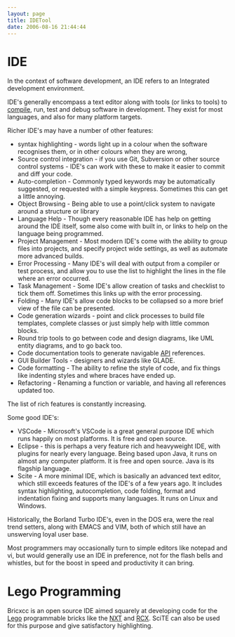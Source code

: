 ```yaml
---
layout: page
title: IDETool
date: 2006-08-16 21:44:44
---
```

# IDE

In the context of software development, an IDE refers to an Integrated development environment.

IDE's generally encompass a text editor along with tools (or links to tools) to [compile](/wiki/compile "To convert source code to executable code"), run, test and debug software in development. They exist for most languages, and also for many platform targets.

Richer IDE's may have a number of other features:

* syntax highlighting - words light up in a colour when the software recognises them, or in other colours when they are wrong,
* Source control integration - if you use Git, Subversion or other source control systems - IDE's can work with these to make it easier to commit and diff your code.
* Auto-completion - Commonly typed keywords may be automatically suggested, or requested with a simple keypress. Sometimes this can get a little annoying.
* Object Browsing - Being able to use a point/click system to navigate around a structure or library
* Language Help - Though every reasonable IDE has help on getting around the IDE itself, some also come with built in, or links to help on the language being programmed.
* Project Management - Most modern IDE's come with the ability to group files into projects, and specify project wide settings, as well as automate more advanced builds.
* Error Processing - Many IDE's will deal with output from a compiler or test process, and allow you to use the list to highlight the lines in the file where an error occurred.
* Task Management - Some IDE's allow creation of tasks and checklist to tick them off. Sometimes this links up with the error processing.
* Folding - Many IDE's allow code blocks to be collapsed so a more brief view of the file can be presented.
* Code generation wizards - point and click processes to build file templates, complete classes or just simply help with little common blocks.
* Round trip tools to go between code and design diagrams, like UML entity diagrams, and to go back too.
* Code documentation tools to generate navigable <a class="wiki" href="/wiki/api.html" title="Acronym: Application Programming Interface">API</a> references.
* GUI Builder Tools - designers and wizards like GLADE.
* Code formatting - The ability to refine the style of code, and fix things like indenting styles and where braces have ended up.
* Refactoring - Renaming a function or variable, and having all references updated too.

The list of rich features is constantly increasing.

Some good IDE's:

* VSCode - Microsoft's VSCode is a great general purpose IDE which runs happily on most platforms. It is free and open source.
* Eclipse - this is perhaps a very feature rich and heavyweight IDE, with plugins for nearly every language. Being based upon Java, it runs on almost any computer platform. It is free and open source. Java is its flagship language.
* Scite - A more minimal IDE, which is basically an advanced text editor, which still exceeds features of the IDE's of a few years ago. It includes syntax highlighting, autocompletion, code folding, format and indentation fixing and supports many languages. It runs on Linux and Windows.

Historically, the Borland Turbo IDE's, even in the DOS era, were the real trend setters, along with EMACS and VIM, both of which still have an unswerving loyal user base.

Most programmers may occasionally turn to simple editors like notepad and vi, but would generally use an IDE in preference, not for the flash bells and whistles, but for the boost in speed and productivity it can bring.

<h1 id="Lego_Programming">Lego Programming</h1>

Bricxcc is an open source IDE aimed squarely at developing code for the <a class="wiki" href="/wiki/lego.html" title="The best known construction toy">Lego</a> programmable bricks like the <a class="wiki" href="/wiki/nxt.html" title="Legos NeXT generation robotics kit">NXT</a> and <a class="wiki" href="/wiki/rcx.html" title="The Lego Robot Command Explorer">RCX</a>. SciTE can also be used for this purpose and give satisfactory highlighting.

